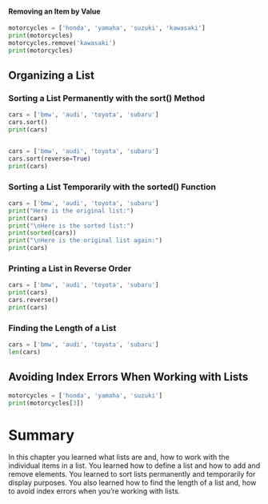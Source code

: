 #### Removing an Item by Value 

```py
motorcycles = ['honda', 'yamaha', 'suzuki', 'kawasaki']
print(motorcycles)
motorcycles.remove('kawasaki')
print(motorcycles)
```

## Organizing a List

### Sorting a List Permanently with the sort() Method

```py
cars = ['bmw', 'audi', 'toyota', 'subaru']
cars.sort()
print(cars)


cars = ['bmw', 'audi', 'toyota', 'subaru']
cars.sort(reverse=True)
print(cars)
```

### Sorting a List Temporarily with the sorted() Function

```py
cars = ['bmw', 'audi', 'toyota', 'subaru']
print("Here is the original list:")
print(cars)
print("\nHere is the sorted list:")
print(sorted(cars))
print("\nHere is the original list again:")
print(cars)
```

### Printing a List in Reverse Order

```py
cars = ['bmw', 'audi', 'toyota', 'subaru']
print(cars)
cars.reverse()
print(cars)
```

### Finding the Length of a List

```py
cars = ['bmw', 'audi', 'toyota', 'subaru']
len(cars)
```

## Avoiding Index Errors When Working with Lists

```py
motorcycles = ['honda', 'yamaha', 'suzuki']
print(motorcycles[3])
```

# Summary

In this chapter you learned what lists are and,
how to work with the individual items in a list. 
You learned how to define a list and how to add and remove elements. 
You learned to sort lists permanently and temporarily for display purposes.
You also learned how to find the length of a list and, 
how to avoid index errors when you’re working with lists.